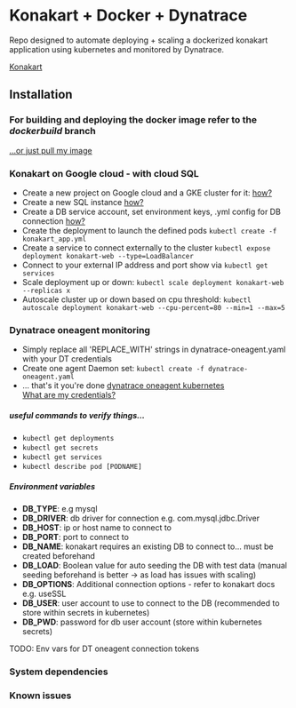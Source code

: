# Konakart + Docker + Dynatrace
Repo designed to automate deploying + scaling a dockerized konakart application using kubernetes and monitored by Dynatrace.

[Konakart](https://www.konakart.com)<br>

## Installation
### For building and deploying the docker image refer to the *dockerbuild* branch<br> 
[...or just pull my image](https://hub.docker.com/r/braydenneale/konakart/)
### Konakart on Google cloud - with cloud SQL
* Create a new project on Google cloud and a GKE cluster for it: [how?](https://deis.com/blog/2016/first-kubernetes-cluster-gke/)
* Create a new SQL instance [how?](https://cloud.google.com/sql/docs/mysql/create-instance) 
* Create a DB service account, set environment keys, .yml config for DB connection [how?](https://cloud.google.com/sql/docs/mysql/connect-container-engine) 
* Create the deployment to launch the defined pods `kubectl create -f konakart_app.yml`
* Create a service to connect externally to the cluster `kubectl expose deployment konakart-web --type=LoadBalancer`
* Connect to your external IP address and port show via `kubectl get services`
* Scale deployment up or down: `kubectl scale deployment konakart-web --replicas x`
* Autoscale cluster up or down based on cpu threshold: `kubectl autoscale deployment konakart-web --cpu-percent=80 --min=1 --max=5`

### Dynatrace oneagent monitoring
* Simply replace all 'REPLACE_WITH' strings in dynatrace-oneagent.yaml with your DT credentials<br>
* Create one agent Daemon set: `kubectl create -f dynatrace-oneagent.yaml`<br>
* ... that's it you're done
[dynatrace oneagent kubernetes](https://help.dynatrace.com/infrastructure-monitoring/containers/how-do-i-run-oneagent-with-kubernetes/)<br>
[What are my credentials?](https://help.dynatrace.com/infrastructure-monitoring/containers/how-do-i-deploy-dynatrace-as-docker-container/#locate-your-dynatrace-environment-credentials)

##### useful commands to verify things...
* `kubectl get deployments`
* `kubectl get secrets`
* `kubectl get services`
* `kubectl describe pod [PODNAME]`

##### Environment variables
* **DB_TYPE**: e.g mysql
* **DB_DRIVER**: db driver for connection e.g. com.mysql.jdbc.Driver
* **DB_HOST**: ip or host name to connect to
* **DB_PORT**: port to connect to
* **DB_NAME**: konakart requires an existing DB to connect to... must be created beforehand
* **DB_LOAD**: Boolean value for auto seeding the DB with test data (manual seeding beforehand is better -> as load has issues with scaling)
* **DB_OPTIONS**: Additional connection options - refer to konakart docs e.g. useSSL
* **DB_USER**: user account to use to connect to the DB (recommended to store within secrets in kubernetes)
* **DB_PWD**: password for db user account (store within kubernetes secrets)

TODO: Env vars for DT oneagent connection tokens

### System dependencies

### Known issues
